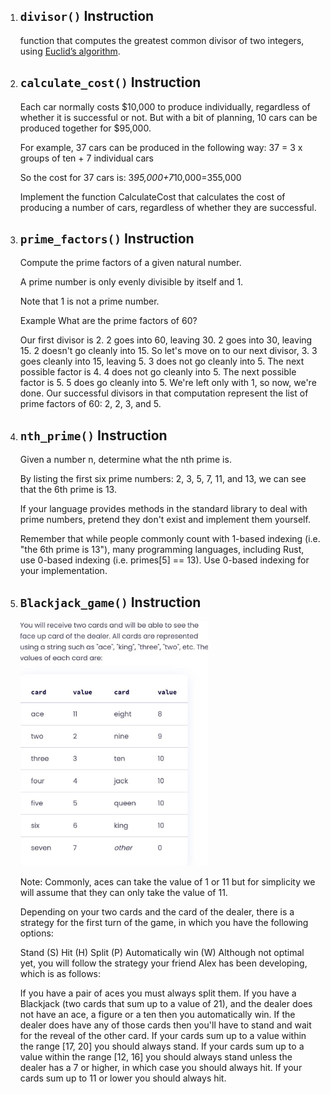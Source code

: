 1) ## `divisor()` Instruction
    function that computes the greatest common divisor of two integers, using [Euclid’s algorithm](https://en.wikipedia.org/wiki/Euclidean_algorithm). 


2) ## `calculate_cost()` Instruction

    Each car normally costs $10,000 to produce individually, regardless of whether it is successful or not. But with a bit of planning, 10 cars can be produced together for $95,000.

    For example, 37 cars can be produced in the following way: 37 = 3 x groups of ten + 7 individual cars

    So the cost for 37 cars is: 3*95,000+7*10,000=355,000

    Implement the function CalculateCost that calculates the cost of producing a number of cars, regardless of whether they are successful.


3) ## `prime_factors()` Instruction
    Compute the prime factors of a given natural number.

    A prime number is only evenly divisible by itself and 1.

    Note that 1 is not a prime number.

    Example
    What are the prime factors of 60?

    Our first divisor is 2. 2 goes into 60, leaving 30.
    2 goes into 30, leaving 15.
    2 doesn't go cleanly into 15. So let's move on to our next divisor, 3.
    3 goes cleanly into 15, leaving 5.
    3 does not go cleanly into 5. The next possible factor is 4.
    4 does not go cleanly into 5. The next possible factor is 5.
    5 does go cleanly into 5.
    We're left only with 1, so now, we're done.
    Our successful divisors in that computation represent the list of prime factors of 60: 2, 2, 3, and 5.


4) ## `nth_prime()` Instruction

    Given a number n, determine what the nth prime is.

    By listing the first six prime numbers: 2, 3, 5, 7, 11, and 13, we can see that the 6th prime is 13.

    If your language provides methods in the standard library to deal with prime numbers, pretend they don't exist and implement them yourself.

    Remember that while people commonly count with 1-based indexing (i.e. "the 6th prime is 13"), many programming languages, including Rust, use 0-based indexing (i.e. primes[5] == 13). Use 0-based indexing for your implementation.

5) ## `Blackjack_game()` Instruction
    <img src="./blackjack.jpeg" alt="Alt text" width="300"/>
    
    Note: Commonly, aces can take the value of 1 or 11 but for simplicity we will assume that they can only take the value of 11.

    Depending on your two cards and the card of the dealer, there is a strategy for the first turn of the game, in which you have the following options:

    Stand (S)
    Hit (H)
    Split (P)
    Automatically win (W)
    Although not optimal yet, you will follow the strategy your friend Alex has been developing, which is as follows:

    If you have a pair of aces you must always split them.
    If you have a Blackjack (two cards that sum up to a value of 21), and the dealer does not have an ace, a figure or a ten then you automatically win. If the dealer does have any of those cards then you'll have to stand and wait for the reveal of the other card.
    If your cards sum up to a value within the range [17, 20] you should always stand.
    If your cards sum up to a value within the range [12, 16] you should always stand unless the dealer has a 7 or higher, in which case you should always hit.
    If your cards sum up to 11 or lower you should always hit.